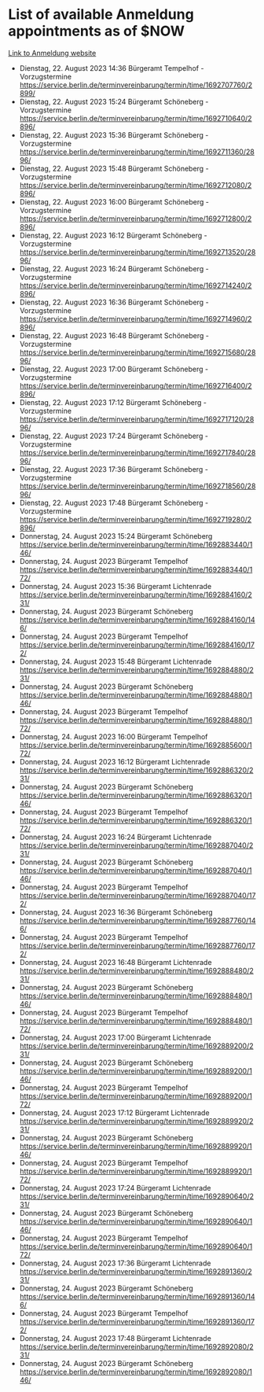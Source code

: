 # List of available Anmeldung appointments as of $NOW
[Link to Anmeldung website](https://service.berlin.de/terminvereinbarung/termin/tag.php?termin=1&anliegen[]=120686&dienstleisterlist=122210,122217,327316,122219,327312,122227,327314,122231,327346,122243,327348,122254,122252,329742,122260,329745,122262,329748,122271,327278,122273,327274,122277,327276,330436,122280,327294,122282,327290,122284,327292,122291,327270,122285,327266,122286,327264,122296,327268,150230,329760,122297,327286,122294,327284,122312,329763,122314,329775,122304,327330,122311,327334,122309,327332,317869,122281,327352,122279,329772,122283,122276,327324,122274,327326,122267,329766,122246,327318,122251,327320,122257,327322,122208,327298,122226,327300&herkunft=http%3A%2F%2Fservice.berlin.de%2Fdienstleistung%2F120686%2F)
- Dienstag, 22. August 2023 14:36 Bürgeramt Tempelhof - Vorzugstermine https://service.berlin.de/terminvereinbarung/termin/time/1692707760/2899/
- Dienstag, 22. August 2023 15:24 Bürgeramt Schöneberg - Vorzugstermine https://service.berlin.de/terminvereinbarung/termin/time/1692710640/2896/
- Dienstag, 22. August 2023 15:36 Bürgeramt Schöneberg - Vorzugstermine https://service.berlin.de/terminvereinbarung/termin/time/1692711360/2896/
- Dienstag, 22. August 2023 15:48 Bürgeramt Schöneberg - Vorzugstermine https://service.berlin.de/terminvereinbarung/termin/time/1692712080/2896/
- Dienstag, 22. August 2023 16:00 Bürgeramt Schöneberg - Vorzugstermine https://service.berlin.de/terminvereinbarung/termin/time/1692712800/2896/
- Dienstag, 22. August 2023 16:12 Bürgeramt Schöneberg - Vorzugstermine https://service.berlin.de/terminvereinbarung/termin/time/1692713520/2896/
- Dienstag, 22. August 2023 16:24 Bürgeramt Schöneberg - Vorzugstermine https://service.berlin.de/terminvereinbarung/termin/time/1692714240/2896/
- Dienstag, 22. August 2023 16:36 Bürgeramt Schöneberg - Vorzugstermine https://service.berlin.de/terminvereinbarung/termin/time/1692714960/2896/
- Dienstag, 22. August 2023 16:48 Bürgeramt Schöneberg - Vorzugstermine https://service.berlin.de/terminvereinbarung/termin/time/1692715680/2896/
- Dienstag, 22. August 2023 17:00 Bürgeramt Schöneberg - Vorzugstermine https://service.berlin.de/terminvereinbarung/termin/time/1692716400/2896/
- Dienstag, 22. August 2023 17:12 Bürgeramt Schöneberg - Vorzugstermine https://service.berlin.de/terminvereinbarung/termin/time/1692717120/2896/
- Dienstag, 22. August 2023 17:24 Bürgeramt Schöneberg - Vorzugstermine https://service.berlin.de/terminvereinbarung/termin/time/1692717840/2896/
- Dienstag, 22. August 2023 17:36 Bürgeramt Schöneberg - Vorzugstermine https://service.berlin.de/terminvereinbarung/termin/time/1692718560/2896/
- Dienstag, 22. August 2023 17:48 Bürgeramt Schöneberg - Vorzugstermine https://service.berlin.de/terminvereinbarung/termin/time/1692719280/2896/
- Donnerstag, 24. August 2023 15:24 Bürgeramt Schöneberg https://service.berlin.de/terminvereinbarung/termin/time/1692883440/146/
- Donnerstag, 24. August 2023  Bürgeramt Tempelhof https://service.berlin.de/terminvereinbarung/termin/time/1692883440/172/
- Donnerstag, 24. August 2023 15:36 Bürgeramt Lichtenrade https://service.berlin.de/terminvereinbarung/termin/time/1692884160/231/
- Donnerstag, 24. August 2023  Bürgeramt Schöneberg https://service.berlin.de/terminvereinbarung/termin/time/1692884160/146/
- Donnerstag, 24. August 2023  Bürgeramt Tempelhof https://service.berlin.de/terminvereinbarung/termin/time/1692884160/172/
- Donnerstag, 24. August 2023 15:48 Bürgeramt Lichtenrade https://service.berlin.de/terminvereinbarung/termin/time/1692884880/231/
- Donnerstag, 24. August 2023  Bürgeramt Schöneberg https://service.berlin.de/terminvereinbarung/termin/time/1692884880/146/
- Donnerstag, 24. August 2023  Bürgeramt Tempelhof https://service.berlin.de/terminvereinbarung/termin/time/1692884880/172/
- Donnerstag, 24. August 2023 16:00 Bürgeramt Tempelhof https://service.berlin.de/terminvereinbarung/termin/time/1692885600/172/
- Donnerstag, 24. August 2023 16:12 Bürgeramt Lichtenrade https://service.berlin.de/terminvereinbarung/termin/time/1692886320/231/
- Donnerstag, 24. August 2023  Bürgeramt Schöneberg https://service.berlin.de/terminvereinbarung/termin/time/1692886320/146/
- Donnerstag, 24. August 2023  Bürgeramt Tempelhof https://service.berlin.de/terminvereinbarung/termin/time/1692886320/172/
- Donnerstag, 24. August 2023 16:24 Bürgeramt Lichtenrade https://service.berlin.de/terminvereinbarung/termin/time/1692887040/231/
- Donnerstag, 24. August 2023  Bürgeramt Schöneberg https://service.berlin.de/terminvereinbarung/termin/time/1692887040/146/
- Donnerstag, 24. August 2023  Bürgeramt Tempelhof https://service.berlin.de/terminvereinbarung/termin/time/1692887040/172/
- Donnerstag, 24. August 2023 16:36 Bürgeramt Schöneberg https://service.berlin.de/terminvereinbarung/termin/time/1692887760/146/
- Donnerstag, 24. August 2023  Bürgeramt Tempelhof https://service.berlin.de/terminvereinbarung/termin/time/1692887760/172/
- Donnerstag, 24. August 2023 16:48 Bürgeramt Lichtenrade https://service.berlin.de/terminvereinbarung/termin/time/1692888480/231/
- Donnerstag, 24. August 2023  Bürgeramt Schöneberg https://service.berlin.de/terminvereinbarung/termin/time/1692888480/146/
- Donnerstag, 24. August 2023  Bürgeramt Tempelhof https://service.berlin.de/terminvereinbarung/termin/time/1692888480/172/
- Donnerstag, 24. August 2023 17:00 Bürgeramt Lichtenrade https://service.berlin.de/terminvereinbarung/termin/time/1692889200/231/
- Donnerstag, 24. August 2023  Bürgeramt Schöneberg https://service.berlin.de/terminvereinbarung/termin/time/1692889200/146/
- Donnerstag, 24. August 2023  Bürgeramt Tempelhof https://service.berlin.de/terminvereinbarung/termin/time/1692889200/172/
- Donnerstag, 24. August 2023 17:12 Bürgeramt Lichtenrade https://service.berlin.de/terminvereinbarung/termin/time/1692889920/231/
- Donnerstag, 24. August 2023  Bürgeramt Schöneberg https://service.berlin.de/terminvereinbarung/termin/time/1692889920/146/
- Donnerstag, 24. August 2023  Bürgeramt Tempelhof https://service.berlin.de/terminvereinbarung/termin/time/1692889920/172/
- Donnerstag, 24. August 2023 17:24 Bürgeramt Lichtenrade https://service.berlin.de/terminvereinbarung/termin/time/1692890640/231/
- Donnerstag, 24. August 2023  Bürgeramt Schöneberg https://service.berlin.de/terminvereinbarung/termin/time/1692890640/146/
- Donnerstag, 24. August 2023  Bürgeramt Tempelhof https://service.berlin.de/terminvereinbarung/termin/time/1692890640/172/
- Donnerstag, 24. August 2023 17:36 Bürgeramt Lichtenrade https://service.berlin.de/terminvereinbarung/termin/time/1692891360/231/
- Donnerstag, 24. August 2023  Bürgeramt Schöneberg https://service.berlin.de/terminvereinbarung/termin/time/1692891360/146/
- Donnerstag, 24. August 2023  Bürgeramt Tempelhof https://service.berlin.de/terminvereinbarung/termin/time/1692891360/172/
- Donnerstag, 24. August 2023 17:48 Bürgeramt Lichtenrade https://service.berlin.de/terminvereinbarung/termin/time/1692892080/231/
- Donnerstag, 24. August 2023  Bürgeramt Schöneberg https://service.berlin.de/terminvereinbarung/termin/time/1692892080/146/

